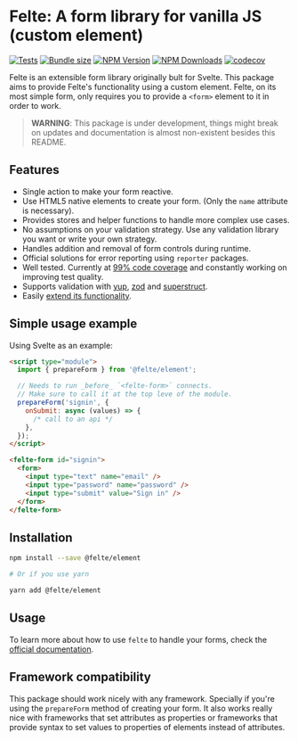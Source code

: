 # Felte: A form library for vanilla JS (custom element)

[![Tests](https://github.com/pablo-abc/felte/workflows/Tests/badge.svg)](https://github.com/pablo-abc/felte/actions/workflows/test.yml)
[![Bundle size](https://img.shields.io/bundlephobia/min/@felte/element)](https://bundlephobia.com/result?p=@felte/element)
[![NPM Version](https://img.shields.io/npm/v/@felte/element)](https://www.npmjs.com/package/@felte/element)
[![NPM Downloads](https://img.shields.io/npm/dw/@felte/element)](https://www.npmjs.com/package/@felte/element)
[![codecov](https://codecov.io/gh/pablo-abc/felte/branch/main/graph/badge.svg?token=T73OJZ50LC)](https://codecov.io/gh/pablo-abc/felte)

Felte is an extensible form library originally bult for Svelte. This package aims to provide Felte's functionality using a custom element. Felte, on its most simple form, only requires you to provide a `<form>` element to it in order to work.

> **WARNING**: This package is under development, things might break on updates and documentation is almost non-existent besides this README.

## Features

- Single action to make your form reactive.
- Use HTML5 native elements to create your form. (Only the `name` attribute is necessary).
- Provides stores and helper functions to handle more complex use cases.
- No assumptions on your validation strategy. Use any validation library you want or write your own strategy.
- Handles addition and removal of form controls during runtime.
- Official solutions for error reporting using `reporter` packages.
- Well tested. Currently at [99% code coverage](https://app.codecov.io/gh/pablo-abc/felte) and constantly working on improving test quality.
- Supports validation with [yup](/packages/validator-yup/README.md), [zod](/packages/validator-zod/README.md) and [superstruct](/packages/validator-superstruct/README.md).
- Easily [extend its functionality](https://felte.dev/docs/element/extending-felte).

## Simple usage example

Using Svelte as an example:

```html
<script type="module">
  import { prepareForm } from '@felte/element';

  // Needs to run _before_ `<felte-form>` connects.
  // Make sure to call it at the top leve of the module.
  prepareForm('signin', {
    onSubmit: async (values) => {
      /* call to an api */
    },
  });
</script>

<felte-form id="signin">
  <form>
    <input type="text" name="email" />
    <input type="password" name="password" />
    <input type="submit" value="Sign in" />
  </form>
</felte-form>
```

## Installation

```sh
npm install --save @felte/element

# Or if you use yarn

yarn add @felte/element
```

## Usage

To learn more about how to use `felte` to handle your forms, check the [official documentation](https://felte.dev/docs/element/getting-started).

## Framework compatibility

This package should work nicely with any framework. Specially if you're using the `prepareForm` method of creating your form. It also works really nice with frameworks that set attributes as properties or frameworks that provide syntax to set values to properties of elements instead of attributes.
